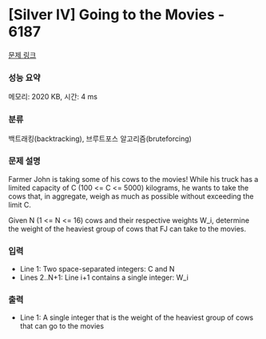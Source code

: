 # [Silver IV] Going to the Movies - 6187 

[문제 링크](https://www.acmicpc.net/problem/6187) 

### 성능 요약

메모리: 2020 KB, 시간: 4 ms

### 분류

백트래킹(backtracking), 브루트포스 알고리즘(bruteforcing)

### 문제 설명

<p>Farmer John is taking some of his cows to the movies! While his  truck has a limited capacity of C (100 <= C <= 5000) kilograms, he    wants to take the cows that, in aggregate, weigh as much as possible without exceeding the limit C.</p>

<p>Given N (1 <= N <= 16) cows and their respective weights W_i, determine    the weight of the heaviest group of cows that FJ can take to the  movies.</p>

### 입력 

 <ul>
	<li>Line 1: Two space-separated integers: C and N</li>
	<li>Lines 2..N+1: Line i+1 contains a single integer: W_i</li>
</ul>

<p> </p>

### 출력 

 <ul>
	<li>Line 1: A single integer that is the weight of the heaviest group of cows that can go to the movies</li>
</ul>

